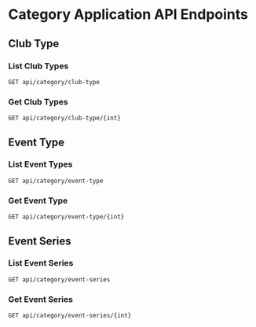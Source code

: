 # Category Application API Endpoints

## Club Type

### List Club Types

`GET api/category/club-type`

### Get Club Types

`GET api/category/club-type/{int}`

## Event Type

### List Event Types

`GET api/category/event-type`

### Get Event Type

`GET api/category/event-type/{int}`

## Event Series

### List Event Series

`GET api/category/event-series`

### Get Event Series

`GET api/category/event-series/{int}`
